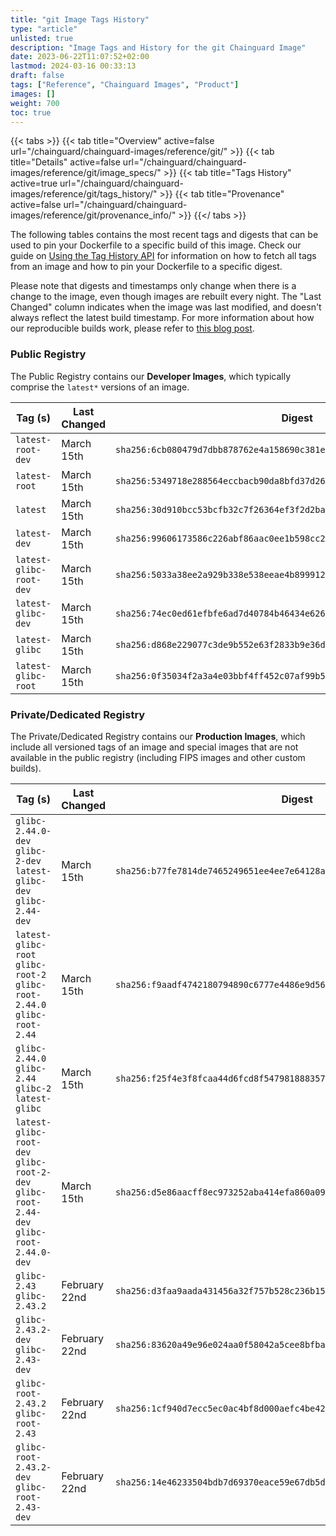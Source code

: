```yaml
---
title: "git Image Tags History"
type: "article"
unlisted: true
description: "Image Tags and History for the git Chainguard Image"
date: 2023-06-22T11:07:52+02:00
lastmod: 2024-03-16 00:33:13
draft: false
tags: ["Reference", "Chainguard Images", "Product"]
images: []
weight: 700
toc: true
---
```


{{< tabs >}}
{{< tab title="Overview" active=false url="/chainguard/chainguard-images/reference/git/" >}}
{{< tab title="Details" active=false url="/chainguard/chainguard-images/reference/git/image_specs/" >}}
{{< tab title="Tags History" active=true url="/chainguard/chainguard-images/reference/git/tags_history/" >}}
{{< tab title="Provenance" active=false url="/chainguard/chainguard-images/reference/git/provenance_info/" >}}
{{</ tabs >}}

The following tables contains the most recent tags and digests that can be used to pin your Dockerfile to a specific build of this image. Check our guide on [Using the Tag History API](/chainguard/chainguard-images/using-the-tag-history-api/) for information on how to fetch all tags from an image and how to pin your Dockerfile to a specific digest.

Please note that digests and timestamps only change when there is a change to the image, even though images are rebuilt every night. The "Last Changed" column indicates when the image was last modified, and doesn't always reflect the latest build timestamp. For more information about how our reproducible builds work, please refer to [this blog post](https://www.chainguard.dev/unchained/reproducing-chainguards-reproducible-image-builds).

### Public Registry
The Public Registry contains our **Developer Images**, which typically comprise the `latest*` versions of an image.

| Tag (s)                  | Last Changed | Digest                                                                    |
|--------------------------|--------------|---------------------------------------------------------------------------|
|  `latest-root-dev`       | March 15th   | `sha256:6cb080479d7dbb878762e4a158690c381e8956e3ce53221d28fb924d2e8b9413` |
|  `latest-root`           | March 15th   | `sha256:5349718e288564eccbacb90da8bfd37d26057303401676db86bee2155cb2ee87` |
|  `latest`                | March 15th   | `sha256:30d910bcc53bcfb32c7f26364ef3f2d2ba9c627369d6537da4c0583f5da69567` |
|  `latest-dev`            | March 15th   | `sha256:99606173586c226abf86aac0ee1b598cc2da9f40d0e7f6e868498854237b4789` |
|  `latest-glibc-root-dev` | March 15th   | `sha256:5033a38ee2a929b338e538eeae4b899912174c0470fbf3494581d80123c5ebb4` |
|  `latest-glibc-dev`      | March 15th   | `sha256:74ec0ed61efbfe6ad7d40784b46434e626e8a760be6ed92bf32d9073811db7c1` |
|  `latest-glibc`          | March 15th   | `sha256:d868e229077c3de9b552e63f2833b9e36d3bbff395f5b7d9aaceada0f155439e` |
|  `latest-glibc-root`     | March 15th   | `sha256:0f35034f2a3a4e03bbf4ff452c07af99b5e011f1728606e6fbfdb1fc724f125f` |


### Private/Dedicated Registry
The Private/Dedicated Registry contains our **Production Images**, which include all versioned tags of an image and special images that are not available in the public registry (including FIPS images and other custom builds).

| Tag (s)                                                                                   | Last Changed  | Digest                                                                    |
|-------------------------------------------------------------------------------------------|---------------|---------------------------------------------------------------------------|
|  `glibc-2.44.0-dev` `glibc-2-dev` `latest-glibc-dev` `glibc-2.44-dev`                     | March 15th    | `sha256:b77fe7814de7465249651ee4ee7e64128afbb7e7b9487d8235c13f1d980af078` |
|  `latest-glibc-root` `glibc-root-2` `glibc-root-2.44.0` `glibc-root-2.44`                 | March 15th    | `sha256:f9aadf4742180794890c6777e4486e9d56336211dc39e8391b8fea0b8a850fbc` |
|  `glibc-2.44.0` `glibc-2.44` `glibc-2` `latest-glibc`                                     | March 15th    | `sha256:f25f4e3f8fcaa44d6fcd8f54798188835795a00e29621b522fa0e5e291ddc919` |
|  `latest-glibc-root-dev` `glibc-root-2-dev` `glibc-root-2.44-dev` `glibc-root-2.44.0-dev` | March 15th    | `sha256:d5e86aacff8ec973252aba414efa860a091e747665ab195f307d37041b3847e2` |
|  `glibc-2.43` `glibc-2.43.2`                                                              | February 22nd | `sha256:d3faa9aada431456a32f757b528c236b155777ff345ce01d15d5f0c424cf43bc` |
|  `glibc-2.43.2-dev` `glibc-2.43-dev`                                                      | February 22nd | `sha256:83620a49e96e024aa0f58042a5cee8bfba67d41c91d73b61c17ae2c0f6ec8392` |
|  `glibc-root-2.43.2` `glibc-root-2.43`                                                    | February 22nd | `sha256:1cf940d7ecc5ec0ac4bf8d000aefc4be4244f0ec8f68a11acab20fe0f5c0c5d7` |
|  `glibc-root-2.43.2-dev` `glibc-root-2.43-dev`                                            | February 22nd | `sha256:14e46233504bdb7d69370eace59e67db5da0bc05e7db079c7f96fbae1c7ec99a` |

